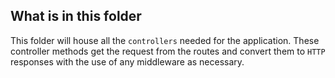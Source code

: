 ## What is in this folder

This folder will house all the ```controllers``` needed for the application. These controller methods get the request from the routes and convert them to ```HTTP``` responses with the use of any middleware as necessary.
